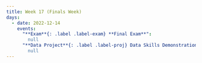 ```yaml
---
title: Week 17 (Finals Week)
days:
  - date: 2022-12-14
    events:
      "**Exam**{: .label .label-exam} **Final Exam**":
        null
      "**Data Project**{: .label .label-proj} Data Skills Demonstration Part III (Due 10:00 PM PST)":
        null
---
```

